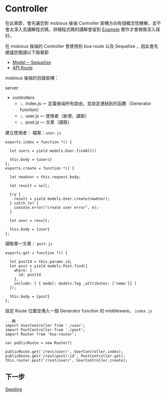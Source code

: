 # Controller
在此章節，會先讓您對 mobious 後端 Controller 架構方向有個概念性瞭解，並不會太深入去講解程式碼，詳細程式碼的講解會留到
[Example](../Example/Intro.html) 實作才會做做深入探討。

在 mobious 後端的 Controller 會使用到 koa-route 以及 Sequelize ，因此會先建議您閱讀以下兩章節
* [Model ─ Sequelize](Model.html)
* [API Route](API-Route.html)

mobious 後端的目錄架構：

server
* controllers
  * ∟ index.js — 定義後端所有路由，並設定連結到的函數（Generator function）
  * ∟ user.js — 使用者（新增，讀取）
  * ∟ post.js — 文章（讀取）

建立使用者：
檔案：`user.js`
```
exports.index = function *() {

  let users = yield models.User.findAll()

  this.body = {users}
};
exports.create = function *() {

  let newUser = this.request.body;

  let result = null;

  try {
    result = yield models.User.create(newUser);
  } catch (e) {
    console.error("create user error", e);
  }

  let user = result;

  this.body = {user}
};
```


讀取單一文章：
`post.js`
```
exports.get = function *() {

  let postId = this.params.id;
  let post = yield models.Post.find({
    where: {
      id: postId
    },
    include: [ { model: models.Tag ,attributes: ['name']} ]
  });

  this.body = {post}
};
```

設定 Route 位置並傳入一個 Generator function 的 middleware。
`index.js`
```
...略
import UserController from './user';
import PostController from './post';
import Router from 'koa-router';

var publicRoute = new Router()

publicRoute.get('/rest/user/', UserController.index);
publicRoute.get('/rest/post/:id', PostController.get);
this.router.post('/rest/user/', UserController.create);

```

## 下一步
[Seeding](Seeding.html)
